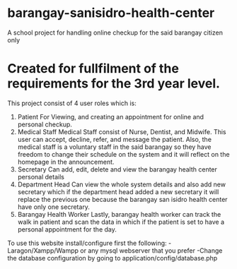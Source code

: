 # barangay-sanisidro-health-center
A school project for handling online checkup for the said barangay citizen only

# Created for fullfilment of the requirements for the 3rd year level.

This project consist of 4 user roles which is:
1. Patient
      For Viewing, and creating an appointment for online  and personal checkup.
3. Medical Staff
      Medical Staff consist of Nurse, Dentist, and Midwife. This user can accept, decline, refer, and message the patient. Also, the medical staff is a voluntary staff in the said barangay so they have freedom to change their schedule on the system and it will reflect on the homepage in the announcement.
5. Secretary
    Can add, edit, delete and view the barangay health center personal details
7. Department Head
    Can view the whole system details and also add new secretary which if the department head added a new secretary it will replace the previous one because the barangay san isidro health center have only one secretary.
9. Barangay Health Worker
    Lastly, barangay health worker can track the walk in patient and scan the data in which if the patient is set to have a personal appointment for the day.
    
    
To use this website install/configure first the following:
  -Laragon/Xampp/Wampp or any mysql webserver that you prefer
  -Change the database configuration by going to application/config/database.php
  

  
  



